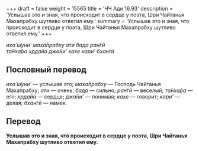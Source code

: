 +++
draft = false
weight = 15565
title = 'ЧЧ Ади 16.93'
description = 'Услышав это и зная, что происходит в сердце у поэта, Шри Чайтанья Махапрабху шутливо ответил ему.'
summary = 'Услышав это и зная, что происходит в сердце у поэта, Шри Чайтанья Махапрабху шутливо ответил ему.'
+++

_иха̄ ш́уни’ маха̄прабху ати бад̣а ран̇гӣ  
та̄н̇ха̄ра хр̣дайа джа̄ни’ кахе кари’ бхан̇гӣ_

## Пословный перевод

_иха̄_ _ш́уни’_ — услышав это; _маха̄прабху_ — Господь Чайтанья Махапрабху; _ати_ — очень; _бад̣а_ — сильно; _ран̇гӣ_ — веселый; _та̄н̇ха̄ра_ — его; _хр̣дайа_ — сердце; _джа̄ни’_ — понимая; _кахе_ — говорит; _кари’_ — делая; _бхан̇гӣ_ — намек.

## Перевод

**Услышав это и зная, что происходит в сердце у поэта, Шри Чайтанья Махапрабху шутливо ответил ему.**
